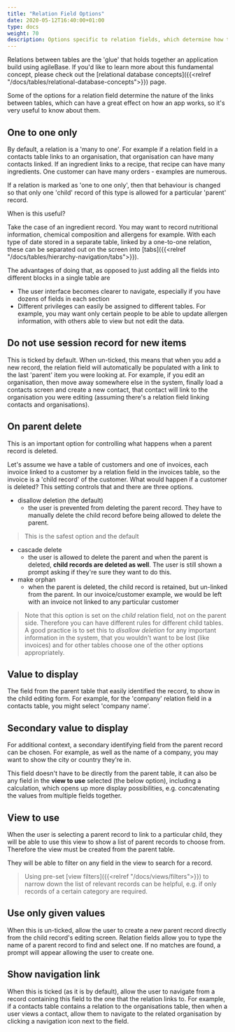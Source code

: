 ```yaml
---
title: "Relation Field Options"
date: 2020-05-12T16:40:00+01:00
type: docs
weight: 70
description: Options specific to relation fields, which determine how tables link together
---
```

Relations between tables are the 'glue' that holds together an application build using agileBase. If you'd like to learn more about this fundamental concept, please check out the [relational database concepts]({{<relref "/docs/tables/relational-database-concepts">}}) page.

Some of the options for a relation field determine the nature of the links between tables, which can have a great effect on how an app works, so it's very useful to know about them.

## One to one only
By default, a relation is a 'many to one'. For example if a relation field in a contacts table links to an organisation, that organisation can have many contacts linked. If an ingredient links to a recipe, that recipe can have many ingredients. One customer can have many orders - examples are numerous.

If a relation is marked as 'one to one only', then that behaviour is changed so that only one 'child' record of this type is allowed for a particular 'parent' record.

When is this useful?

Take the case of an ingredient record. You may want to record nutritional information, chemical composition and allergens for example. With each type of date stored in a separate table, linked by a one-to-one relation, these can be separated out on the screen into [tabs]({{<relref "/docs/tables/hierarchy-navigation/tabs">}}).

The advantages of doing that, as opposed to just adding all the fields into different blocks in a single table are
* The user interface becomes clearer to navigate, especially if you have dozens of fields in each section
* Different privileges can easily be assigned to different tables. For example, you may want only certain people to be able to update allergen information, with others able to view but not edit the data.

## Do not use session record for new items
This is ticked by default. When un-ticked, this means that when you add a new record, the relation field will automatically be populated with a link to the last 'parent' item you were looking at. For example, if you edit an organisation, then move away somewhere else in the system, finally load a contacts screen and create a new contact, that contact will link to the organisation you were editing (assuming there's a relation field linking contacts and organisations).

## On parent delete
This is an important option for controlling what happens when a parent record is deleted.

Let's assume we have a table of customers and one of invoices, each invoice linked to a customer by a relation field in the invoices table, so the invoice is a 'child record' of the customer. What would happen if a customer is deleted? This setting controls that and there are three options.
* disallow deletion (the default)
    - the user is prevented from deleting the parent record. They have to manually delete the child record before being allowed to delete the parent.  
> This is the safest option and the default
* cascade delete
    - the user is allowed to delete the parent and when the parent is deleted, **child records are deleted as well**. The user is still shown a prompt asking if they're sure they want to do this.
* make orphan
    - when the parent is deleted, the child record is retained, but un-linked from the parent. In our invoice/customer example, we would be left with an invoice not linked to any particular customer

> Note that this option is set on the *child* relation field, not on the parent side. Therefore you can have different rules for different child tables. A good practice is to set this to *disallow deletion* for any important information in the system, that you wouldn't want to be lost (like invoices) and for other tables choose one of the other options appropriately.

## Value to display
The field from the parent table that easily identified the record, to show in the child editing form. For example, for the 'company' relation field in a contacts table, you might select 'company name'.

## Secondary value to display
For additional context, a secondary identifying field from the parent record can be chosen. For example, as well as the name of a company, you may want to show the city or country they're in.

This field doesn't have to be directly from the parent table, it can also be any field in the **view to use** selected (the below option), including a calculation, which opens up more display possibilities, e.g. concatenating the values from multiple fields together.

## View to use
When the user is selecting a parent record to link to a particular child, they will be able to use this view to show a list of parent records to choose from. Therefore the view must be created from the parent table.

They will be able to filter on any field in the view to search for a record.

> Using pre-set [view filters]({{<relref "/docs/views/filters">}}) to narrow down the list of relevant records can be helpful, e.g. if only records of a certain category are required.

## Use only given values
When this is un-ticked, allow the user to create a new parent record directly from the child record's editing screen. Relation fields allow you to type the name of a parent record to find and select one. If no matches are found, a prompt will appear allowing the user to create one.

## Show navigation link
When this is ticked (as it is by default), allow the user to navigate from a record containing this field to the one that the relation links to. For example, if a contacts table contains a relation to the organisations table, then when a user views a contact, allow them to navigate to the related organisation by clicking a navigation icon next to the field.